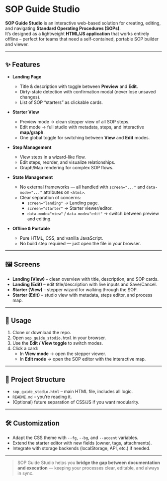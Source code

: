 # SOP Guide Studio

**SOP Guide Studio** is an interactive web-based solution for creating, editing, and navigating **Standard Operating Procedures (SOPs)**.  
It’s designed as a lightweight **HTML/JS application** that works entirely offline – perfect for teams that need a self-contained, portable SOP builder and viewer.

---

## ✨ Features

- **Landing Page**
  - Title & description with toggle between **Preview** and **Edit**.
  - Dirty-state detection with confirmation modal (never lose unsaved changes).
  - List of SOP “starters” as clickable cards.

- **Starter View**
  - Preview mode → clean stepper view of all SOP steps.
  - Edit mode → full studio with metadata, steps, and interactive **map/graph**.
  - One global toggle for switching between **View** and **Edit** modes.

- **Step Management**
  - View steps in a wizard-like flow.
  - Edit steps, reorder, and visualize relationships.
  - Graph/Map rendering for complex SOP flows.

- **State Management**
  - No external frameworks — all handled with `screen="..."` and `data-mode="..."` attributes on `<html>`.
  - Clear separation of concerns:
    - `screen="landing"` → Landing page.
    - `screen="starter"` → Starter viewer/editor.
    - `data-mode="view"` / `data-mode="edit"` → switch between preview and editing.

- **Offline & Portable**
  - Pure HTML, CSS, and vanilla JavaScript.
  - No build step required — just open the file in your browser.

---

## 🖼️ Screens

- **Landing (View)** – clean overview with title, description, and SOP cards.
- **Landing (Edit)** – edit title/description with live inputs and Save/Cancel.
- **Starter (View)** – stepper wizard for walking through the SOP.
- **Starter (Edit)** – studio view with metadata, steps editor, and process map.

---

## 🚀 Usage

1. Clone or download the repo.
2. Open `sop_guide_stodio.html` in your browser.
3. Use the **Edit / View toggle** to switch modes.
4. Click a card:
   - In **View mode** → open the stepper viewer.
   - In **Edit mode** → open the SOP editor with the interactive map.

---

## 📂 Project Structure

- `sop_guide_stodio.html` – main HTML file, includes all logic.
- `README.md` – you’re reading it.
- (Optional) future separation of CSS/JS if you want modularity.

---

## 🛠️ Customization

- Adapt the CSS theme with `--fg`, `--bg`, and `--accent` variables.
- Extend the starter editor with new fields (owner, tags, attachments).
- Integrate with storage backends (localStorage, API, etc.) if needed.

---

> SOP Guide Studio helps you **bridge the gap between documentation and execution** — keeping your processes clear, editable, and always in sync.
